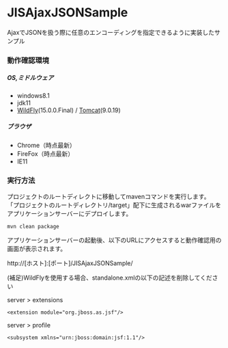 # JISAjaxJSONSample
AjaxでJSONを扱う際に任意のエンコーディングを指定できるように実装したサンプル

### 動作確認環境
##### OS,ミドルウェア
- windows8.1
- jdk11
- [WildFly](https://wildfly.org/)(15.0.0.Final) / [Tomcat](http://tomcat.apache.org/)(9.0.19)
##### ブラウザ
- Chrome（時点最新）
- FireFox（時点最新）
- IE11

### 実行方法
プロジェクトのルートディレクトに移動してmavenコマンドを実行します。
「プロジェクトのルートディレクトリ/target」配下に生成されるwarファイルをアプリケーションサーバーにデプロイします。
```
mvn clean package
```
アプリケーションサーバーの起動後、以下のURLにアクセスすると動作確認用の画面が表示されます。

http://[ホスト]:[ポート]/JISAjaxJSONSample/

(補足)WildFlyを使用する場合、standalone.xmlの以下の記述を削除してください

server > extensions 
```
<extension module="org.jboss.as.jsf"/>
```

server > profile
```
<subsystem xmlns="urn:jboss:domain:jsf:1.1"/>
```
